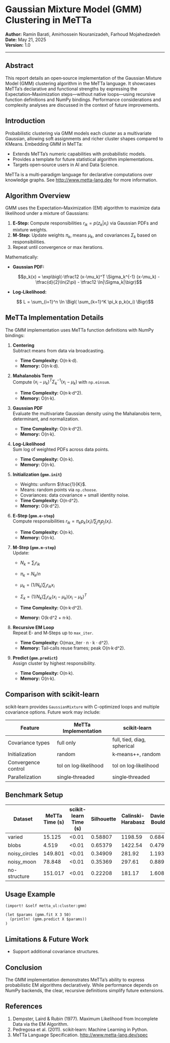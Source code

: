 # Gaussian Mixture Model (GMM) Clustering in MeTTa

**Author:** Ramin Barati, Amirhossein Nouranizadeh, Farhoud Mojahedzedeh  
**Date:** May 21, 2025  
**Version:** 1.0

---

## Abstract
This report details an open‑source implementation of the Gaussian Mixture Model (GMM) clustering algorithm in the MeTTa language. It showcases MeTTa’s declarative and functional strengths by expressing the Expectation–Maximization steps—without native loops—using recursive function definitions and NumPy bindings. Performance considerations and complexity analyses are discussed in the context of future improvements.

## Introduction
Probabilistic clustering via GMM models each cluster as a multivariate Gaussian, allowing soft assignments and richer cluster shapes compared to KMeans. Embedding GMM in MeTTa:

- Extends MeTTa’s numeric capabilities with probabilistic models.  
- Provides a template for future statistical algorithm implementations.  
- Targets open‑source users in AI and Data Science.

MeTTa is a multi‑paradigm language for declarative computations over knowledge graphs. See http://www.metta-lang.dev for more information.

## Algorithm Overview
GMM uses the Expectation–Maximization (EM) algorithm to maximize data likelihood under a mixture of Gaussians:

1. **E‑Step:** Compute responsibilities $r_{ik} = p(z_k|x_i)$ via Gaussian PDFs and mixture weights.  
2. **M‑Step:** Update weights $\pi_k$, means $\mu_k$, and covariances $\Sigma_k$ based on responsibilities.  
3. Repeat until convergence or max iterations.

Mathematically:

- **Gaussian PDF:**
  ```math
  p_k(x) = \exp\bigl(-\tfrac12 (x-\mu_k)^T \Sigma_k^{-1} (x-\mu_k) - \tfrac{d}{2}\ln(2\pi) - \tfrac12 \ln|\Sigma_k|\bigr)
  ```
- **Log‑Likelihood:**
```math
  L = \sum_{i=1}^n \ln \Bigl( \sum_{k=1}^K \pi_k p_k(x_i) \Bigr)
```

## MeTTa Implementation Details
The GMM implementation uses MeTTa function definitions with NumPy bindings:

1. **Centering**  
   Subtract means from data via broadcasting.  
   - **Time Complexity:** O(n·k·d).  
   - **Memory:** O(n·k·d).

2. **Mahalanobis Term**  
   Compute $(x_i-\mu_k)^T \Sigma_k^{-1}(x_i-\mu_k)$ with `np.einsum`.  
   - **Time Complexity:** O(n·k·d^2).  
   - **Memory:** O(n·k).

3. **Gaussian PDF**  
   Evaluate the multivariate Gaussian density using the Mahalanobis term, determinant, and normalization.  
   - **Time Complexity:** O(n·k·d^2).  
   - **Memory:** O(n·k).

4. **Log‑Likelihood**  
   Sum log of weighted PDFs across data points.  
   - **Time Complexity:** O(n·k).  
   - **Memory:** O(n·k).

5. **Initialization (`gmm.init`)**  
   - Weights: uniform $\frac{1}{K}$.  
   - Means: random points via `np.choose`.  
   - Covariances: data covariance + small identity noise.  
   - **Time Complexity:** O(n·d^2).  
   - **Memory:** O(k·d^2).

6. **E‑Step (`gmm.e-step`)**  
   Compute responsibilities $r_{ik} = \pi_k p_k(x_i) / \sum_j \pi_j p_j(x_i)$.  
   - **Time Complexity:** O(n·k).  
   - **Memory:** O(n·k).

7. **M‑Step (`gmm.m-step`)**  
   Update:
   - $N_k = \sum_i r_{ik}$
   - $\pi_k = N_k / n$
   - $\mu_k = (1/N_k) \sum_i r_{ik} x_i$
   - $\Sigma_k = (1/N_k) \sum_i r_{ik} (x_i-\mu_k)(x_i-\mu_k)^T$  
   
   - **Time Complexity:** O(n·k·d^2).  
   - **Memory:** O(k·d^2 + n·k).

8. **Recursive EM Loop**  
   Repeat E‑ and M‑Steps up to `max_iter`.  
   - **Time Complexity:** O(max_iter · n · k · d^2).  
   - **Memory:** Tail‑calls reuse frames; peak O(n·k·d^2).

9. **Predict (`gmm.predict`)**  
   Assign cluster by highest responsibility.  
   - **Time Complexity:** O(n·k).  
   - **Memory:** O(n·k).


## Comparison with scikit‑learn
scikit‑learn provides `GaussianMixture` with C-optimized loops and multiple covariance options. Future work may include:

| Feature             | MeTTa Implementation       | scikit‑learn             |
|---------------------|----------------------------|--------------------------|
| Covariance types    | full only                  | full, tied, diag, spherical |
| Initialization      | random                     | k‑means++, random        |
| Convergence control | tol on log‑likelihood      | tol on log‑likelihood    |
| Parallelization     | single‑threaded            | single‑threaded          |

## Benchmark Setup
| Dataset        | MeTTa Time (s) | scikit-learn Time (s) | Silhouette | Calinski-Harabasz | Davies-Bouldin | Adjusted Rand Index | Normalized Mutual Info | Adjusted Mutual Info |
| -------------- | --------------- | ---------------------- | ---------- | ------------------ | --------------- | ------------------- | ---------------------- | -------------------- |
| varied         | 15.125          | <0.01                  | 0.58807    | 1198.59            | 0.68460         | 0.94682             | 0.91605                | 0.91574              |
| blobs          | 4.519           | <0.01                  | 0.65379    | 1422.54            | 0.47993         | 0.96444             | 0.94787                | 0.94768              |
| noisy_circles  | 149.801         | <0.01                  | 0.34909    | 281.92             | 1.19307         | -0.00199            | 0.00001                | -0.00144             |
| noisy_moon     | 78.848          | <0.01                  | 0.35369    | 297.61             | 0.88993         | 0.23313             | 0.33222                | 0.33114              |
| no-structure   | 151.017         | <0.01                  | 0.22208    | 181.17             | 1.60891         | 0                   | 0                      | 0                    |

## Usage Example
```metta
(import! &self metta_ul:cluster:gmm)

(let $params (gmm.fit X 3 50)
  (println! (gmm.predict X $params))
)
```

## Limitations & Future Work
- Support additional covariance structures.

## Conclusion
The GMM implementation demonstrates MeTTa’s ability to express probabilistic EM algorithms declaratively. While performance depends on NumPy backends, the clear, recursive definitions simplify future extensions.

## References
1. Dempster, Laird & Rubin (1977). Maximum Likelihood from Incomplete Data via the EM Algorithm.  
2. Pedregosa et al. (2011). scikit‑learn: Machine Learning in Python.  
3. MeTTa Language Specification. http://www.metta-lang.dev/spec
